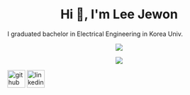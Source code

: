 <h1 align="center">Hi 👋, I'm Lee Jewon</h1>

I graduated bachelor in Electrical Engineering in Korea Univ. 

<p align="center">
  <a href="https://skillicons.dev">
    <img src="https://skillicons.dev/icons?i=py,pytorch,vscode,linux" />
  </a>
</p>
<p align="center">
  <a href="https://skillicons.dev">
    <img src="https://skillicons.dev/icons?i=docker,kubernetes" />
  </a>
</p>

[<img src='https://cdn.jsdelivr.net/npm/simple-icons@3.0.1/icons/github.svg' alt='github' height='40'>](https://github.com/27one)  [<img src='https://cdn.jsdelivr.net/npm/simple-icons@3.0.1/icons/linkedin.svg' alt='linkedin' height='40'>](https://www.linkedin.com/in/제원-이-47167723a/)  

